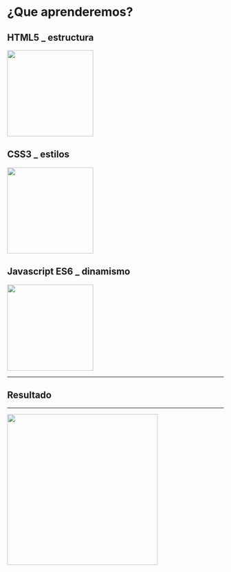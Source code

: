 # ¿Que aprenderemos?

## HTML5 \_ estructura

<img width="200" src="https://media.giphy.com/media/AyqRLYZVzWN4gjhuMX/giphy.gif" />

## CSS3 \_ estilos

<img width="200" src="https://media.giphy.com/media/yYSSBtDgbbRzq/giphy.gif" />

## Javascript ES6 \_ dinamismo

<img width="200" src="https://media.giphy.com/media/l0HlTy9x8FZo0XO1i/giphy.gif" />


---
Resultado
---
---

<img width="350" margin="auto" src="https://media.giphy.com/media/fuJPZBIIqzbt1kAYVc/giphy.gif" />
